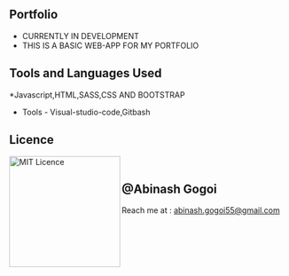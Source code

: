 ## Portfolio


* CURRENTLY IN DEVELOPMENT
* THIS IS A BASIC WEB-APP FOR MY PORTFOLIO 

## Tools and Languages Used

*Javascript,HTML,SASS,CSS AND BOOTSTRAP
* Tools - Visual-studio-code,Gitbash

## Licence

<img align="left" alt="MIT Licence" width="200px" src="https://img.shields.io/github/license/abinashstack/Portfolio?style=for-the-badge" />
<br/>



## @Abinash Gogoi

Reach me  at : abinash.gogoi55@gmail.com
